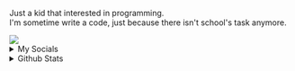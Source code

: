 <p>Just a kid that interested in programming.<br/>
I'm sometime write a code, just because there isn't school's task anymore.</p>

<a href="httpa://skillicons.dev">
  <img src="https://skillicons.dev/icons?i=html,css,js,ts,nodejs,react,cpp,java,py,neovim,github,windows&perline=6"/>
</a>

<details>
  <summary>My Socials</summary>
  <ul>
    <li>
      <a href="https://www.youtube.com/@Vyelen">Youtube</a>
    </li>
    <li>
      <a href="https://instagram.com/_vyelen">Instagram</a>
    </li>
    <li>
      <a href="https://discord.com/users/1097813457656614972">Discord</a>
    </li>
  </ul>
</details>

<details>
  <summary>Github Stats</summary>
  <img src="https://github-readme-stats.vercel.app/api?username=vyelen"/>
  <img src="https://github-readme-stats.vercel.app/api/top-langs/?username=vyelen"/>
</details>
